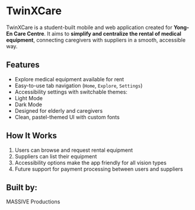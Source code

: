 # TwinXCare

TwinXCare is a student-built mobile and web application created for **Yong-En Care Centre**. It aims to **simplify and centralize the rental of medical equipment**, connecting caregivers with suppliers in a smooth, accessible way.

## Features

- Explore medical equipment available for rent
- Easy-to-use tab navigation (`Home`, `Explore`, `Settings`)
-  Accessibility settings with switchable themes:
  - Light Mode
  - Dark Mode
- Designed for elderly and caregivers
- Clean, pastel-themed UI with custom fonts

## How It Works

1. Users can browse and request rental equipment
2. Suppliers can list their equipment
3. Accessibility options make the app friendly for all vision types
4. Future support for payment processing between users and suppliers

## Built by:
MASSIVE Productions
